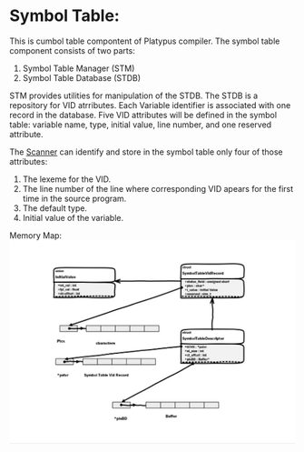 # Symbol Table:

This is cumbol table compontent of Platypus compiler. The symbol table component consists of two parts:
1. Symbol Table Manager (STM)
2. Symbol Table Database (STDB)

STM provides utilities for manipulation of the STDB. The STDB is a repository for VID atrributes. Each Variable identifier is associated with one record in the database. Five VID attributes will be defined in the symbol table: variable name, type, initial value, line number,
and one reserved attribute.

The [Scanner](https://github.com/SeyedMahmoudian/compilers/tree/master/ass02) can identify and store in the symbol table only four of those attributes:
1. The lexeme for the VID.
2. The line number of the line where corresponding VID apears for the first time in the source program.
3. The default type.
4. Initial value of the variable.

Memory Map:
![alt text](https://github.com/SeyedMahmoudian/compilers/blob/master/ass03/memory_map.jpg)
